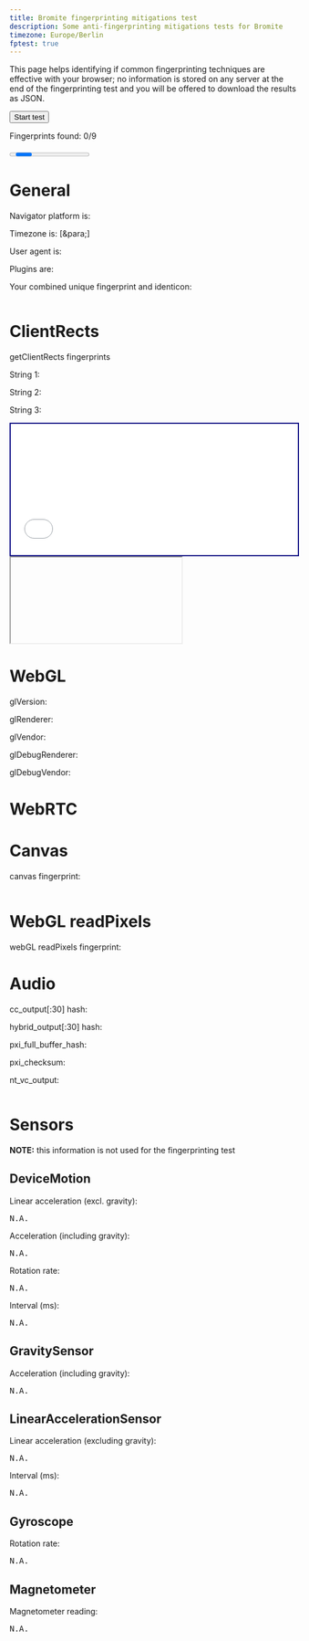 ```yaml
---
title: Bromite fingerprinting mitigations test
description: Some anti-fingerprinting mitigations tests for Bromite
timezone: Europe/Berlin
fptest: true
---
```

This page helps identifying if common fingerprinting techniques are effective with your browser; no information is stored on any server at the end of the fingerprinting test and you will be offered to download the results as JSON.

<input id="startButton" type="button" onclick="ACTION()" value="Start test" />

<p id="message"></p>
<p>Fingerprints found: <span id="counter" style="text-weight:bold">0</span>/9</p>
<progress id="progress" max="100"></progress>
<a id="downloadButton" href="#" style="visibility: hidden">Download this data as JSON</a>

# General

Navigator platform is: <span class="info" id="navigatorPlatform"></span>

Timezone is: [<span class="info" id="timezone1"></span>&‌para;<span class="info" id="timezone2"></span>]

User agent is: <span class="info" id="userAgent"></span>

Plugins are: <span class="info" id="plugins"></span>

Your combined unique fingerprint and identicon:

<p><span id="cumulativeFp" class="fingerprint"></span></p>
<img id="identicon" />

# ClientRects
<p>getClientRects fingerprints</p>
<p>String 1: <span class="fingerprint" id="clientRectsFp1"></span></p>
<p>String 2: <span class="fingerprint" id="clientRectsFp2"></span></p>
<p>String 3: <span class="fingerprint" id="clientRectsFp3"></span></p>

<iframe style="width: 100%; height: 230px; border: 2px solid navy" id="rects-iframe" sandbox="allow-same-origin" src="/fp/rects_iframe.html" scrolling="no">iFrame Disabled</iframe>

<iframe id="sub_rtc" sandbox="allow-same-origin"></iframe>

# WebGL
<p>glVersion: <span class="info" id="glVersion"></span></p>
<p>glRenderer: <span class="info" id="glRenderer"></span></p>
<p>glVendor: <span class="info" id="glVendor"></span></p>

<p>glDebugRenderer: <span class="info" id="glDebugRenderer"></span></p>
<p>glDebugVendor: <span class="info" id="glDebugVendor"></span></p>

# WebRTC

<div id="webrtc_data"></div>

# Canvas
<p>canvas fingerprint: <span class="fingerprint" id="canvasFpHash"></span></p>
<img alt="generated canvas image" id="canvasImg" src="data:image/gif;base64,R0lGODlhAQABAIAAAAAAAP///yH5BAEAAAAALAAAAAABAAEAAAIBRAA7" />

# WebGL readPixels
<p>webGL readPixels fingerprint: <span class="fingerprint" id="webGLFpHash"></span></p>
<div id="webGLImage"></div>

# Audio
<p>cc_output[:30] hash: <span class="fingerprint" id="cc_output"></span></p>
<p>hybrid_output[:30] hash: <span class="fingerprint" id="hybrid_output"></span></p>
<p>pxi_full_buffer_hash: <span class="fingerprint" id="pxi_full_buffer_hash"></span></p>
<p>pxi_checksum: <span class="fingerprint" id="pxi_checksum"></span></p>
<p>nt_vc_output: <pre id="nt_vc_output"></pre></p>

# Sensors

**NOTE:** this information is not used for the fingerprinting test

## DeviceMotion
<p>Linear acceleration (excl. gravity): <pre class="fixed_pre" id="moDeviceMotionAccel">N.A.</pre></p>
<p>Acceleration (including gravity): <pre class="fixed_pre" id="moDeviceMotionAccelGrav">N.A.</pre></p>
<p>Rotation rate: <pre class="fixed_pre" id="moDeviceMotionRotation">N.A.</pre></p>
<p>Interval (ms): <pre class="fixed_pre" id="moDeviceMotionInterval">N.A.</pre></p>

## GravitySensor
<p>Acceleration (including gravity): <pre class="fixed_pre" id="moAccelGrav">N.A.</pre></p>

## LinearAccelerationSensor
<p>Linear acceleration (excluding gravity): <pre class="fixed_pre" id="moAccel">N.A.</pre></p>
<p>Interval (ms): <pre class="fixed_pre" id="moGenericSensorInterval">N.A.</pre></p>

## Gyroscope

<p>Rotation rate: <pre class="fixed_pre" id="moGenericSensorRotation">N.A.</pre></p>

## Magnetometer
<p>Magnetometer reading: <pre class="fixed_pre" id="moMagneto">N.A.</pre></p>

